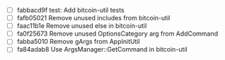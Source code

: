 - [ ] fabbacd9f test: Add bitcoin-util tests
- [ ] fafb05021 Remove unused includes from bitcoin-util
- [ ] faac11b1e Remove unused else in bitcoin-util
- [ ] fa0f25673 Remove unused OptionsCategory arg from AddCommand
- [ ] fabba5010 Remove gArgs from AppInitUtil
- [ ] fa84adab8 Use ArgsManager::GetCommand in bitcoin-util